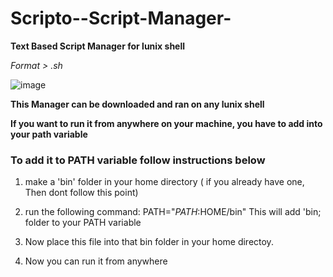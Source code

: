 # Scripto--Script-Manager-

**Text Based Script Manager for lunix shell**

*Format > .sh*

![image](https://user-images.githubusercontent.com/44476743/63112820-32683800-bf5f-11e9-8381-faf1112fe4d2.png)


**This Manager can be downloaded and ran on any lunix shell**



**If you want to run it from anywhere on your machine, you have to add into your path variable** 

### To add it to PATH variable follow instructions below

1. make a 'bin' folder in your home directory ( if you already have one, Then dont follow this point)
2. run the following command:
     PATH="$PATH:$HOME/bin"
   This will add 'bin; folder to your PATH variable 

3. Now place this file into that bin folder in your home directoy.
4. Now you can run it from anywhere



